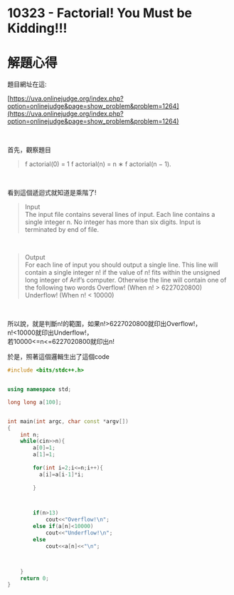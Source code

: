 

# 10323 - Factorial! You Must be Kidding!!!

解題心得
==================================

題目網址在這: 

[https://uva.onlinejudge.org/index.php?option=onlinejudge&page=show_problem&problem=1264](https://uva.onlinejudge.org/index.php?option=onlinejudge&page=show_problem&problem=1264)

<br />

首先，觀察題目


>
>f actorial(0) = 1
>f actorial(n) = n ∗ f actorial(n − 1).
>

<br />

看到這個遞迴式就知道是乘階了!
<br />

>Input<br />
The input file contains several lines of input. Each line contains a single integer n. No integer has more
than six digits. Input is terminated by end of file.

<br />

>Output<br />
For each line of input you should output a single line. This line will contain a single integer n! if the
value of n! fits within the unsigned long integer of Arif’s computer. Otherwise the line will contain one
of the following two words
Overflow! (When n! > 6227020800)
Underflow! (When n! < 10000)

<br />

所以說，就是判斷n!的範圍，如果n!>6227020800就印出Overflow!，<br />
n!<10000就印出Underflow!，<br />
若10000<=n<=6227020800就印出n!
<br />

於是，照著這個邏輯生出了這個code <br />

```cpp
#include <bits/stdc++.h>


using namespace std;

long long a[100];


int main(int argc, char const *argv[])
{
	int n;
	while(cin>>n){
		a[0]=1;
		a[1]=1;
		
		for(int i=2;i<=n;i++){
		  a[i]=a[i-1]*i;
				
		}



		if(n>13)
			cout<<"Overflow!\n";
		else if(a[n]<10000)
			cout<<"Underflow!\n";
		else
			cout<<a[n]<<"\n";



	}
	return 0;
}



```







































